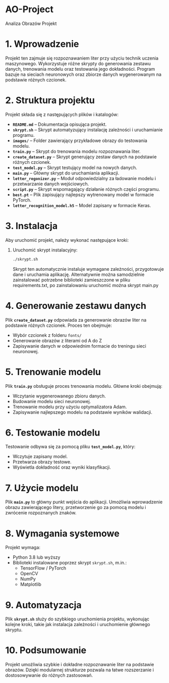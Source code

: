# AO-Project
Analiza Obrazów Projekt

# **1. Wprowadzenie**
Projekt ten zajmuje się rozpoznawaniem liter przy użyciu technik uczenia maszynowego. Wykorzystuje różne skrypty do generowania zestawu danych, trenowania modelu oraz testowania jego dokładności. Program bazuje na sieciach neuronowych oraz zbiorze danych wygenerowanym na podstawie różnych czcionek.

# **2. Struktura projektu**
Projekt składa się z następujących plików i katalogów:
- **`README.md`** – Dokumentacja opisująca projekt.
- **`skrypt.sh`** – Skrypt automatyzujący instalację zależności i uruchamianie programu.
- **`images/`** – Folder zawierający przykładowe obrazy do testowania modelu.
- **`train.py`** – Skrypt do trenowania modelu rozpoznawania liter.
- **`create_dataset.py`** – Skrypt generujący zestaw danych na podstawie różnych czcionek.
- **`test_model.py`** – Skrypt testujący model na nowych danych.
- **`main.py`** – Główny skrypt do uruchamiania aplikacji.
- **`letter_regonizer.py`** – Moduł odpowiedzialny za ładowanie modelu i przetwarzanie danych wejściowych.
- **`script.py`** – Skrypt wspomagający działanie różnych części programu.
- **`best.pt`** – Plik zapisujący najlepszy wytrenowany model w formacie PyTorch.
- **`letter_recognition_model.h5`** – Model zapisany w formacie Keras.

# **3. Instalacja**
Aby uruchomić projekt, należy wykonać następujące kroki:
1. Uruchomić skrypt instalacyjny:
   ```bash
   ./skrypt.sh
   ```
   Skrypt ten automatycznie instaluje wymagane zależności, przygotowuje dane i uruchamia aplikację.
Alternatywnie można samodzielnie zainstalować potrzebne biblioteki zamieszczone w pliku requirements.txt, po zainstalowaniu uruchomić można skrypt main.py

# **4. Generowanie zestawu danych**
Plik **`create_dataset.py`** odpowiada za generowanie obrazów liter na podstawie różnych czcionek. Proces ten obejmuje:
- Wybór czcionek z folderu `fonts/`
- Generowanie obrazów z literami od A do Z
- Zapisywanie danych w odpowiednim formacie do treningu sieci neuronowej.

# **5. Trenowanie modelu**
Plik **`train.py`** obsługuje proces trenowania modelu. Główne kroki obejmują:
- Wczytanie wygenerowanego zbioru danych.
- Budowanie modelu sieci neuronowej.
- Trenowanie modelu przy użyciu optymalizatora Adam.
- Zapisywanie najlepszego modelu na podstawie wyników walidacji.

# **6. Testowanie modelu**
Testowanie odbywa się za pomocą pliku **`test_model.py`**, który:
- Wczytuje zapisany model.
- Przetwarza obrazy testowe.
- Wyświetla dokładność oraz wyniki klasyfikacji.

# **7. Użycie modelu**
Plik **`main.py`** to główny punkt wejścia do aplikacji. Umożliwia wprowadzenie obrazu zawierającego litery, przetworzenie go za pomocą modelu i zwrócenie rozpoznanych znaków.

# **8. Wymagania systemowe**
Projekt wymaga:
- Python 3.8 lub wyższy
- Biblioteki instalowane poprzez skrypt `skrypt.sh`, m.in.:
  - TensorFlow / PyTorch
  - OpenCV
  - NumPy
  - Matplotlib

# **9. Automatyzacja**
Plik **`skrypt.sh`** służy do szybkiego uruchomienia projektu, wykonując kolejne kroki, takie jak instalacja zależności i uruchomienie głównego skryptu.

# **10. Podsumowanie**
Projekt umożliwia szybkie i dokładne rozpoznawanie liter na podstawie obrazów. Dzięki modularnej strukturze pozwala na łatwe rozszerzanie i dostosowywanie do różnych zastosowań.


